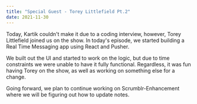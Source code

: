 ```yaml
---
title: "Special Guest - Torey Littlefield Pt.2"
date: 2021-11-30
---
```


Today, Kartik couldn't make it due to a coding interview, however, Torey Littlefield joined us on the show. In today's episode, we started building a Real Time Messaging app using React and Pusher. 

We built out the UI and started to work on the logic, but due to time constraints we were unable to have it fully functional. Regardless, it was fun having Torey on the show, as well as working on something else for a change.

Going forward, we plan to continue working on Scrumblr-Enhancement where we will be figuring out how to update notes.


